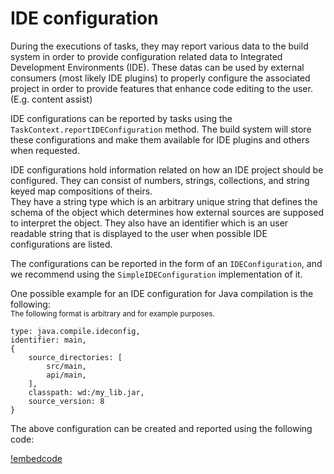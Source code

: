 # IDE configuration

During the executions of tasks, they may report various data to the build system in order to provide configuration related data to Integrated Development Environments (IDE). These datas can be used by external consumers (most likely IDE plugins) to properly configure the associated project in order to provide features that enhance code editing to the user. (E.g. content assist)

IDE configurations can be reported by tasks using the `TaskContext.reportIDEConfiguration` method. The build system will store these configurations and make them available for IDE plugins and others when requested.

IDE configurations hold information related on how an IDE project should be configured. They can consist of numbers, strings, collections, and string keyed map compositions of theirs. \
They have a string type which is an arbitrary unique string that defines the schema of the object which determines how external sources are supposed to interpret the object. They also have an identifier which is an user readable string that is displayed to the user when possible IDE configurations are listed.

The configurations can be reported in the form of an `IDEConfiguration`, and we recommend using the `SimpleIDEConfiguration` implementation of it.

One possible example for an IDE configuration for Java compilation is the following:\
<small>The following format is arbitrary and for example purposes.</small>

```
type: java.compile.ideconfig,
identifier: main,
{
	source_directories: [
		src/main,
		api/main,
	],
	classpath: wd:/my_lib.jar,
	source_version: 8
}
``` 

The above configuration can be created and reported using the following code:

[!embedcode](example_ideconfig/src/example/IdeConfigTaskFactory.java "language: java, range-marker-start: //snippet-start,  range-marker-end: //snippet-end, trim-line-whitespace: true")
